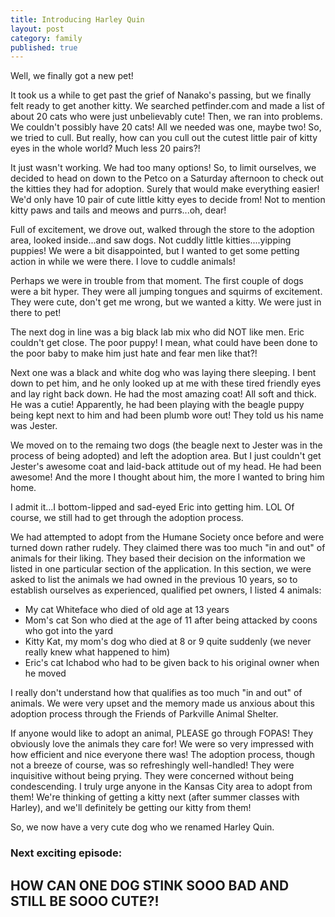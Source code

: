 ```yaml
---
title: Introducing Harley Quin
layout: post
category: family
published: true
---
```

Well, we finally got a new pet!  

It took us a while to get past the grief of Nanako's passing, but we finally felt ready to get another kitty.  We searched petfinder.com and made a list of about 20 cats who were just unbelievably cute!  Then, we ran into problems.  We couldn't possibly have 20 cats!  All we needed was one, maybe two!  So, we tried to cull.  But really, how can you cull out the cutest little pair of kitty eyes in the whole world?  Much less 20 pairs?!

<!-- more -->

It just wasn't working.  We had too many options!  So, to limit ourselves, we decided to head on down to the Petco on a Saturday afternoon to check out the kitties they had for adoption.  Surely that would make everything easier!  We'd only have 10 pair of cute little kitty eyes to decide from!  Not to mention kitty paws and tails and meows and purrs...oh, dear!

Full of excitement, we drove out, walked through the store to the adoption area, looked inside...and saw dogs.  Not cuddly little kitties....yipping puppies!  We were a bit disappointed, but I wanted to get some petting action in while we were there.  I love to cuddle animals!

Perhaps we were in trouble from that moment.  The first couple of dogs were a bit hyper.  They were all jumping tongues and squirms of excitement.  They were cute, don't get me wrong, but we wanted a kitty.  We were just in there to pet! 

The next dog in line was a big black lab mix who did NOT like men.  Eric couldn't get close.  The poor puppy!  I mean, what could have been done to the poor baby to make him just hate and fear men like that?!

Next one was a black and white dog who was laying there sleeping.  I bent down to pet him, and he only looked up at me with these tired friendly eyes and lay right back down.  He had the most amazing coat!  All soft and thick.  He was a cutie!  Apparently, he had been playing with the beagle puppy being kept next to him and had been plumb wore out!  They told us his name was Jester.

We moved on to the remaing two dogs (the beagle next to Jester was in the process of being adopted) and left the adoption area.  But I just couldn't get Jester's awesome coat and laid-back attitude out of my head.  He had been awesome!  And the more I thought about him, the more I wanted to bring him home.

I admit it...I bottom-lipped and sad-eyed Eric into getting him. LOL  Of course, we still had to get through the adoption process.

We had attempted to adopt from the Humane Society once before and were turned down rather rudely.  They claimed there was too much "in and out" of animals for their liking.  They based their decision on the information we listed in one particular section of the application.  In this section, we were asked to list the animals we had owned in the previous 10 years, so to establish ourselves as experienced, qualified pet owners, I listed 4 animals:

 * My cat Whiteface who died of old age at 13 years
 * Mom's cat Son who died at the age of 11 after being attacked by coons who got into the yard
 * Kitty Kat, my mom's dog who died at 8 or 9 quite suddenly (we never really knew what happened to him)
 * Eric's cat Ichabod who had to be given back to his original owner when he moved

I really don't understand how that qualifies as too much "in and out" of animals.  We were very upset and the memory made us anxious about this adoption process through the Friends of Parkville Animal Shelter.

If anyone would like to adopt an animal, PLEASE go through FOPAS!  They obviously love the animals they care for!  We were so very impressed with how efficient and nice everyone there was!  The adoption process, though not a breeze of course, was so refreshingly well-handled!  They were inquisitive without being prying.  They were concerned without being condescending.  I truly urge anyone in the Kansas City area to adopt from them!  We're thinking of getting a kitty next (after summer classes with Harley), and we'll definitely be getting our kitty from them!

So, we now have a very cute dog who we renamed Harley Quin.

### Next exciting episode:

## HOW CAN ONE DOG STINK SOOO BAD AND STILL BE SOOO CUTE?! 


